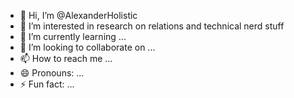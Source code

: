 - 👋 Hi, I’m @AlexanderHolistic
- 👀 I’m interested in research on relations and technical nerd stuff
- 🌱 I’m currently learning ...
- 💞️ I’m looking to collaborate on ...
- 📫 How to reach me ...
- 😄 Pronouns: ...
- ⚡ Fun fact: ...

<!---
AlexanderHolistic/AlexanderHolistic is a ✨ special ✨ repository because its `README.md` (this file) appears on your GitHub profile.
You can click the Preview link to take a look at your changes.
--->
